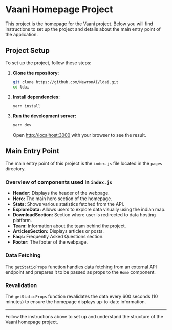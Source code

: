# Vaani Homepage Project

This project is the homepage for the Vaani project. Below you will find instructions to set up the project and details about the main entry point of the application.

## Project Setup

To set up the project, follow these steps:

1. **Clone the repository:**
    ```sh
    git clone https://github.com/NewronAI/ldai.git
    cd ldai
    ```

2. **Install dependencies:**
    ```sh
    yarn install
    ```

3. **Run the development server:**
    ```sh
    yarn dev
    ```

    Open [http://localhost:3000](http://localhost:3000) with your browser to see the result.

## Main Entry Point

The main entry point of this project is the `index.js` file located in the `pages` directory.

### Overview of components used in `index.js`

- **Header:** Displays the header of the webpage.
- **Hero:** The main hero section of the homepage.
- **Stats:** Shows various statistics fetched from the API.
- **ExploreData:** Allows users to explore data visually using the indian map.
- **DownloadSection:** Section where user is redirected to data hosting platform.
- **Team:** Information about the team behind the project.
- **ArticlesSection:** Displays articles or posts.
- **Faqs:** Frequently Asked Questions section.
- **Footer:** The footer of the webpage.

### Data Fetching

The `getStaticProps` function handles data fetching from an external API endpoint and prepares it to be passed as props to the `Home` component.

### Revalidation

The `getStaticProps` function revalidates the data every 600 seconds (10 minutes) to ensure the homepage displays up-to-date information.

---

Follow the instructions above to set up and understand the structure of the Vaani homepage project.
